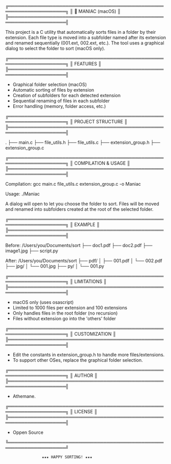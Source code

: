 ╔════════════════════════════════════════════════════════════════════╗
║                📁 MANIAC (macOS)               ║
╠════════════════════════════════════════════════════════════════════╣

This project is a C utility that automatically sorts files in a folder
by their extension. Each file type is moved into a subfolder named after
its extension and renamed sequentially (001.ext, 002.ext, etc.).
The tool uses a graphical dialog to select the folder to sort
(macOS only).

╔════════════════════════════════════════════════════════════════════╗
║                           FEATURES                               ║
╠════════════════════════════════════════════════════════════════════╣
- Graphical folder selection (macOS)
- Automatic sorting of files by extension
- Creation of subfolders for each detected extension
- Sequential renaming of files in each subfolder
- Error handling (memory, folder access, etc.)

╔════════════════════════════════════════════════════════════════════╗
║                        PROJECT STRUCTURE                         ║
╠════════════════════════════════════════════════════════════════════╣

  .
  ├── main.c
  ├── file_utils.h
  ├── file_utils.c
  ├── extension_group.h
  ├── extension_group.c

╔════════════════════════════════════════════════════════════════════╗
║                     COMPILATION & USAGE                          ║
╠════════════════════════════════════════════════════════════════════╣

Compilation:
  gcc main.c file_utils.c extension_group.c -o Maniac

Usage:
  ./Maniac

A dialog will open to let you choose the folder to sort.
Files will be moved and renamed into subfolders created at
the root of the selected folder.

╔════════════════════════════════════════════════════════════════════╗
║                              EXAMPLE                             ║
╠════════════════════════════════════════════════════════════════════╣

Before:
  /Users/you/Documents/sort
  ├── doc1.pdf
  ├── doc2.pdf
  ├── image1.jpg
  ├── script.py

After:
  /Users/you/Documents/sort
  ├── pdf/
  │   ├── 001.pdf
  │   └── 002.pdf
  ├── jpg/
  │   └── 001.jpg
  ├── py/
  │   └── 001.py

╔════════════════════════════════════════════════════════════════════╗
║                           LIMITATIONS                            ║
╠════════════════════════════════════════════════════════════════════╣
- macOS only (uses osascript)
- Limited to 1000 files per extension and 100 extensions
- Only handles files in the root folder (no recursion)
- Files without extension go into the 'others' folder

╔════════════════════════════════════════════════════════════════════╗
║                        CUSTOMIZATION                             ║
╠════════════════════════════════════════════════════════════════════╣
- Edit the constants in extension_group.h to handle more files/extensions.
- To support other OSes, replace the graphical folder selection.

╔════════════════════════════════════════════════════════════════════╗
║                              AUTHOR                              ║
╠════════════════════════════════════════════════════════════════════╣
- Athemane.

╔════════════════════════════════════════════════════════════════════╗
║                              LICENSE                             ║
╠════════════════════════════════════════════════════════════════════╣
- Oppen Source 

╚════════════════════════════════════════════════════════════════════╝

                    ★★★ HAPPY SORTING! ★★★
